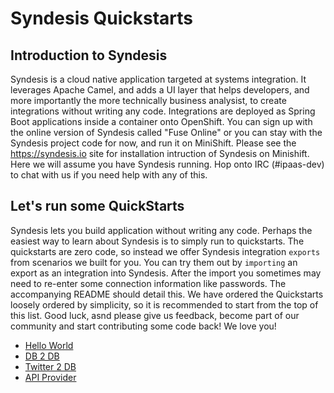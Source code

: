 # Syndesis Quickstarts

## Introduction to Syndesis

Syndesis is a cloud native application targeted at systems integration. It leverages Apache Camel, and adds a UI layer that helps developers, and more importantly the more technically business analysist, to create integrations without writing any code. Integrations are deployed as Spring Boot applications inside a container onto OpenShift. You can sign up with the online version of Syndesis called "Fuse Online" or you can stay with the Syndesis project code for now, and run it on MiniShift. Please see the https://syndesis.io site for installation intruction of Syndesis on Minishift. Here we will assume you have Syndesis running. Hop onto IRC (#ipaas-dev) to chat with us if you need help with any of this.

## Let's run some QuickStarts

Syndesis lets you build application without writing any code. Perhaps the easiest way to learn about Syndesis is to simply run to quickstarts. The quickstarts are zero code, so instead we offer Syndesis integration `exports` from scenarios we built for you. You can try them out by `importing` an export as an integration into Syndesis. After the import you sometimes may need to re-enter some connection information like passwords. The accompanying README should detail this. We have ordered the Quickstarts loosely ordered by simplicity, so it is recommended to start from the top of this list. Good luck, asnd please give us feedback, become part of our community and start contributing some code back! We love you!

  * [Hello World](hello-world)
  * [DB 2 DB](db-2-db)
  * [Twitter 2 DB](twitter-2-db)
  * [API Provider](api-provider)
